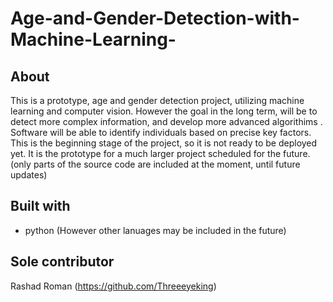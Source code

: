 # Age-and-Gender-Detection-with-Machine-Learning-

## About 

This is a prototype, age and gender detection project, utilizing machine learning and computer vision. However the goal in the long term, will be to detect more complex information, and develop more advanced algorithims . Software will be able to identify individuals based on precise key factors. This is the beginning stage of the project, so it is not ready to be deployed yet. It is the prototype for a much larger project scheduled for the future. (only parts of the source code are included at the moment, until future updates)

## Built with

* python (However other lanuages may be included in the future)

## Sole contributor

Rashad Roman  (https://github.com/Threeeyeking)
